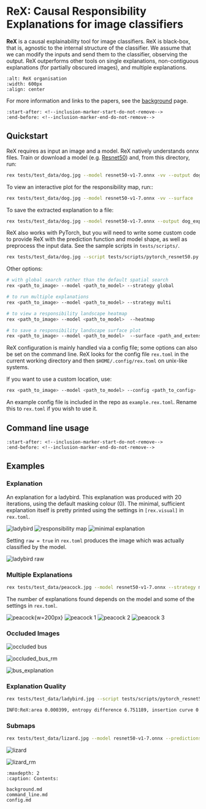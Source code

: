 # ReX: Causal Responsibility Explanations for image classifiers

**ReX** is a causal explainability tool for image classifiers.
ReX is black-box, that is, agnostic to the internal structure of the classifier.
We assume that we can modify the inputs and send them to the classifier, observing the output.
ReX outperforms other tools on single explanations, non-contiguous explanations (for partially obscured images), and multiple explanations.

```{image} ../assets/rex-structure-600x129.png
:alt: ReX organisation
:width: 600px
:align: center
```

For more information and links to the papers, see the [background](background) page.

```{include} ../README.md
:start-after: <!--inclusion-marker-start-do-not-remove-->
:end-before: <!--inclusion-marker-end-do-not-remove-->
```

## Quickstart

ReX requires as input an image and a model.
ReX natively understands onnx files. Train or download a model (e.g. [Resnet50](https://github.com/onnx/models/blob/main/validated/vision/classification/resnet/model/resnet50-v1-7.onnx)) and, from this directory, run:

```bash
rex tests/test_data/dog.jpg --model resnet50-v1-7.onnx -vv --output dog_exp.jpg
```

To view an interactive plot for the responsibility map, run::

```bash
rex tests/test_data/dog.jpg --model resnet50-v1-7.onnx -vv --surface
```

To save the extracted explanation to a file:

```bash
rex tests/test_data/dog.jpg --model resnet50-v1-7.onnx --output dog_exp.jpg
```

ReX also works with PyTorch, but you will need to write some custom code to provide ReX with the prediction function and model shape, as well as preprocess the input data.
See the sample scripts in `tests/scripts/`.

```bash
rex tests/test_data/dog.jpg --script tests/scripts/pytorch_resnet50.py -vv --output dog_exp.jpg
```

Other options:

```bash
# with global search rather than the default spatial search
rex <path_to_image> --model <path_to_model> --strategy global

# to run multiple explanations
rex <path_to_image> --model <path_to_model> --strategy multi

# to view a responsibility landscape heatmap
rex <path_to_image> --model <path_to_model>  --heatmap

# to save a responsibility landscape surface plot
rex <path_to_image> --model <path_to_model>  --surface <path_and_extension>
```

ReX configuration is mainly handled via a config file; some options can also be set on the command line.
ReX looks for the config file `rex.toml` in the current working directory and then `$HOME/.config/rex.toml` on unix-like systems.

If you want to use a custom location, use:

```bash
rex <path_to_image> --model <path_to_model> --config <path_to_config>
```

An example config file is included in the repo as `example.rex.toml`.
Rename this to `rex.toml` if you wish to use it.

## Command line usage

```{include} command_line.md
:start-after: <!--inclusion-marker-start-do-not-remove-->
:end-before: <!--inclusion-marker-end-do-not-remove-->
```

## Examples

### Explanation

An explanation for a ladybird. This explanation was produced with 20 iterations, using the default masking colour (0). The minimal, sufficient explanation itself
is pretty printed using the settings in `[rex.visual]` in `rex.toml`.

![ladybird](../tests/test_data/ladybird.jpg "Original Image") ![responsibility map](../assets/ladybird_rm.png "Responsibility Map") ![minimal explanation](../assets/ladybird_301.png "Explanation")

Setting `raw = true` in `rex.toml` produces the image which was actually classified by the model.

![ladybird raw](../assets/ladybird_301_raw.png)

### Multiple Explanations

```bash
rex tests/test_data/peacock.jpg --model resnet50-v1-7.onnx --strategy multi --output peacock.png
```

The number of explanations found depends on the model and some of the settings in `rex.toml`.

![peacock](../tests/test_data/peacock.jpg){w=200px} ![peacock 1](../assets/peacock_84_00.png) ![peacock 2](../assets/peacock_84_01.png) ![peacock 3](../assets/peacock_84_02.png)

### Occluded Images

![occluded bus](../tests/test_data/occluded_bus.jpg)

![occluded_bus_rm](../assets/occluded_bus_rm.png)

![bus_explanation](../assets/bus_757.png)

### Explanation Quality

```bash
rex tests/test_data/ladybird.jpg --script tests/scripts/pytorch_resnet50.py --analyse

INFO:ReX:area 0.000399, entropy difference 6.751189, insertion curve 0.964960, deletion curve 0.046096
```

### Submaps

```bash
rex tests/test_data/lizard.jpg --model resnet50-v1-7.onnx --predictions 5 --surface lizard_subs.png
```

![lizard](../tests/test_data/lizard.jpg)

![lizard_rm](../assets/lizard_subs.png)

```{toctree}
:maxdepth: 2
:caption: Contents:

background.md
command_line.md
config.md
```
